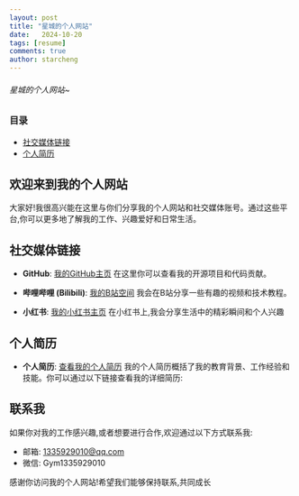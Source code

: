 ```yaml
---
layout: post
title: "星城的个人网站"
date:   2024-10-20
tags: [resume]
comments: true
author: starcheng
---
```


###### 星城的个人网站~

<!-- more -->

### 目录

- [社交媒体链接](#社交媒体链接)
- [个人简历](#个人简历)

## 欢迎来到我的个人网站

大家好!我很高兴能在这里与你们分享我的个人网站和社交媒体账号。通过这些平台,你可以更多地了解我的工作、兴趣爱好和日常生活。

## 社交媒体链接

- **GitHub**: [我的GitHub主页](https://star-cheng.github.io/Blog)
  在这里你可以查看我的开源项目和代码贡献。

- **哔哩哔哩 (Bilibili)**: [我的B站空间](https://space.bilibili.com/477519770?spm_id_from=333.337.0.0)
  我会在B站分享一些有趣的视频和技术教程。

- **小红书**: [我的小红书主页](https://www.xiaohongshu.com/user/profile/5fb4ac7f000000000100ab97)
  在小红书上,我会分享生活中的精彩瞬间和个人兴趣
  
## 个人简历

- **个人简历**: [查看我的个人简历](https://star-cheng.github.io/Blog/assets/html/website/hello.html)
  我的个人简历概括了我的教育背景、工作经验和技能。你可以通过以下链接查看我的详细简历:

## 联系我

如果你对我的工作感兴趣,或者想要进行合作,欢迎通过以下方式联系我:

- 邮箱: <1335929010@qq.com>
- 微信: Gym1335929010

感谢你访问我的个人网站!希望我们能够保持联系,共同成长
